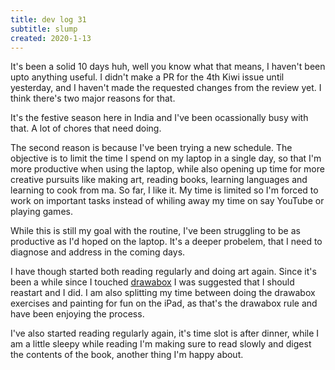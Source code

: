 ```yaml
---
title: dev log 31
subtitle: slump
created: 2020-1-13
---
```


It's been a solid 10 days huh, well you know what that means, I haven't been upto anything useful. I didn't make a PR for the 4th Kiwi issue until yesterday, and I haven't made the requested changes from the review yet. I think there's two major reasons for that.

It's the festive season here in India and I've been ocassionally busy with that. A lot of chores that need doing.

The second reason is because I've been trying a new schedule. The objective is to limit the time I spend on my laptop in a single day, so that I'm more productive when using the laptop, while also opening up time for more creative pursuits like making art, reading books, learning languages and learning to cook from ma. So far, I like it. My time is limited so I'm forced to work on important tasks instead of whiling away my time on say YouTube or playing games.

While this is still my goal with the routine, I've been struggling to be as productive as I'd hoped on the laptop. It's a deeper probelem, that I need to diagnose and address in the coming days.

I have though started both reading regularly and doing art again. Since it's been a while since I touched [drawabox](https://drawabox.com) I was suggested that I should reastart and I did. I am also splitting my time between doing the drawabox exercises and painting for fun on the iPad, as that's the drawabox rule and have been enjoying the process.

I've also started reading regularly again, it's time slot is after dinner, while I am a little sleepy while reading I'm making sure to read slowly and digest the contents of the book, another thing I'm happy about.
